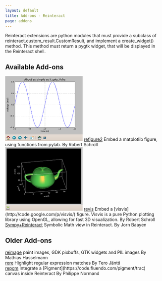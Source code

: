 ```yaml
---
layout: default
title: Add-ons - Reinteract
page: addons
---
```


Reinteract extensions are python modules that must provide a subclass of reinteract.custom_result.CustomResult, and implement a create_widget() method. This method must return a pygtk widget, that will be displayed in the Reinteract shell.

Available Add-ons
-----------------

<div class="addon">
  <img src="/addon-images/refigure2.png" />
  <a class="name" href="http://rschroll.github.com/refigure2/">refigure2</a>
  <span class="description" markdown="1">
    Embed a matplotlib figure, using functions from pylab.
  </span>
  <span class="author">By Robert Schroll</span>
</div>

<div class="addon">
  <img src="/addon-images/revis.png" />
  <a class="name" href="http://rschroll.github.com/revis/">revis</a>
  <span class="description" markdown="1">
    Embed a [visvis](http://code.google.com/p/visvis/) figure. Visvis is a pure Python plotting library using OpenGL, allowing for fast 3D visualization.
  </span>
  <span class="author">By Robert Schroll</span>
</div>

<div class="addon">
  <a class="name" href="http://jbaayen.blogspot.com/2009/09/part-of-what-makes-sympy-so-useful-is.html">Sympy+Reinteract</a>
  <span class="description" markdown="1">
    Symbolic Math view in Reinteract.
  </span>
  <span class="author">By Jorn Baayen</span>
</div>


<div class="clear" />

Older Add-ons
-------------

<div class="addon">
  <a class="name" href="http://taschenorakel.de/mathias/2007/11/11/playing-reinteract/">reimage</a>
  <span class="description" markdown="1">
    paint images, GDK pixbuffs, GTK widgets and PIL images
  </span>
  <span class="author">By Mathias Hasselmann</span>
</div>

<div class="addon">
  <a class="name" href="http://code.google.com/p/xprext/">rere</a>
  <span class="description" markdown="1">
    Highlight regular expression matches
  </span>
  <span class="author">By Tero Jäntti</span>
</div>

<div class="addon">
  <a class="name" href="http://base-art.net/Articles/92/">repgm</a>
  <span class="description" markdown="1">
    Integrate a [Pigment](https://code.fluendo.com/pigment/trac) canvas inside Reinteract
  </span>
  <span class="author">By Philippe Normand</span>
</div>

